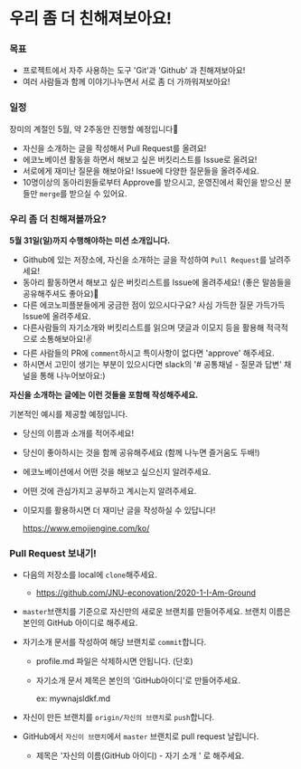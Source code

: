 # 우리 좀 더 친해져보아요!

### 목표

- 프로젝트에서 자주 사용하는 도구 'Git'과 'Github' 과 친해져보아요!
- 여러 사람들과 함께 이야기나누면서 서로 좀 더 가까워져보아요!



### 일정

장미의 계절인 5월, 약 2주동안 진행할 예정입니다🌹

- 자신을 소개하는 글을 작성해서 Pull Request를 올려요!
- 에코노베이션 활동을 하면서 해보고 싶은 버킷리스트를 Issue로 올려요!
- 서로에게 재미난 질문을 해보아요! Issue에 다양한 질문들을 올려주세요.
- 10명이상의 동아리원들로부터 Approve를 받으시고, 운영진에서 확인을 받으신 분들만 `merge`를 받으실 수 있어요.



### 우리 좀 더 친해져볼까요?

**5월 31일(일)까지 수행해야하는 미션 소개입니다.**

- Github에 있는 저장소에, 자신을 소개하는 글을 작성하여 `Pull Request`를 날려주세요!
- 동아리 활동하면서 해보고 싶은 버킷리스트를 Issue에 올려주세요! (좋은 말씀들을 공유해주셔도 좋아요)💓
- 다른 에코노피플분들에게 궁금한 점이 있으시다구요? 사심 가득한 질문 가득가득 Issue에 올려주세요.
- 다른사람들의 자기소개와 버킷리스트를 읽으며 댓글과 이모지 등을 활용해 적극적으로 소통해보아요!✌
- 다른 사람들의 PR에 `comment`하시고 특이사항이 없다면 'approve' 해주세요.
- 하시면서 고민이 생기는 부분이 있으시다면 slack의 '# 공통채널 - 질문과 답변' 채널을 통해 나누어보아요:)

**자신을 소개하는 글에는 이런 것들을 포함해 작성해주세요.**

기본적인 예시를 제공할 예정입니다.

- 당신의 이름과 소개를 적어주세요!
- 당신이 좋아하시는 것을 함께 공유해주세요 (함께 나누면 즐거움도 두배!)

- 에코노베이션에서 어떤 것을 해보고 싶으신지 알려주세요. 

- 어떤 것에 관심가지고 공부하고 계시는지 알려주세요.

- 이모지를 활용하시면 더 재미난 글을 작성하실 수 있답니다! 

  https://www.emojiengine.com/ko/



### Pull Request 보내기!

- 다음의 저장소를 local에 `clone`해주세요.

  - https://github.com/JNU-econovation/2020-1-I-Am-Ground

- `master`브랜치를 기준으로 자신만의 새로운 브랜치를 만들어주세요. 브랜치 이름은 본인의 GitHub 아이디로 해주세요.

- 자기소개 문서를 작성하여 해당 브랜치로 `commit`합니다.

  - profile.md 파일은 삭제하시면 안됩니다. (단호)

  - 자기소개 문서 제목은 본인의 'GitHub아이디'로 만들어주세요.

    ex: mywnajsldkf.md

- 자신이 만든 브랜치를 `origin/자신의 브랜치`로 `push`합니다.

- GitHub에서 `자신이 브랜치`에서 `master` 브랜치로 pull request 날립니다.

  - 제목은 '자신의 이름(GitHub 아이디) - 자기 소개 ' 로 해주세요.
